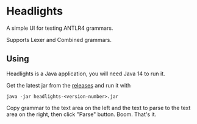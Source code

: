 # Headlights

A simple UI for testing ANTLR4 grammars.

Supports Lexer and Combined grammars.

## Using

Headlights is a Java application, you will need Java 14 to run it.

Get the latest jar from the [releases](https://github.com/uaraven/headlights/releases) and run it with 

    java -jar headlights-<version-number>.jar
    
Copy grammar to the text area on the left and the text to parse to the text area on the right, then click "Parse" button. Boom. That's it. 
